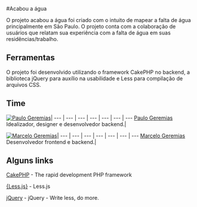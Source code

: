 #Acabou a água

O projeto acabou a água foi criado com o intuito de mapear a falta de água principalmente em São Paulo. O projeto conta com a colaboração de usuários que relatam sua experiência com a falta de água em suas residências/trabalho.


## Ferramentas

O projeto foi desenvolvido utilizando o framework CakePHP no backend, a biblioteca jQuery para auxílio na usabilidade e Less para compilação de arquivos CSS.

## Time

[![Paulo Geremias](https://avatars3.githubusercontent.com/u/4650743?v=3&s=160)](https://github.com/paulowd)|
--- | --- | --- | --- | --- | --- | ---
[Paulo Geremias](https://github.com/paulowd)<br>Idealizador, designer e desenvolvedor backend.|

[![Marcelo Geremias](https://fbcdn-profile-a.akamaihd.net/hprofile-ak-xpa1/v/t1.0-1/p160x160/10947265_784164414995497_4432919830268651081_n.jpg?oh=6718cf571b5cbff68c3ec481a266e4c8&oe=554C7C63&__gda__=1431891934_e2baa96c9c656416c59ca2edd4eaf091)](https://github.com/marcelogeremias)|
--- | --- | --- | --- | --- | --- | ---
[Marcelo Geremias](https://github.com/marcelogeremias)<br>Desenvolvedor frontend e backend.|

## Alguns links

[CakePHP](http://www.cakephp.org) - The rapid development PHP framework

[{Less.js}](http://lesscss.org/) - Less.js

[jQuery](http://jquery.com/) - jQuery - Write less, do more.